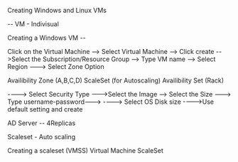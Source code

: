 Creating Windows and Linux VMs

--
VM - Indivisual 

Creating a Windows VM --

Click on the Virtual Machine --> Select Virtual Machine --> Click create -->Select the Subscription/Resource Group --> Type VM name --> Select Region ---> Select Zone Option

Availibility Zone (A,B,C,D) 
ScaleSet (for Autoscaling)
Availibility Set (Rack)

----> Select Security Type --->Select the Image --> Select the Size ---> Type username-password--->
----> Select OS Disk size ---->Use default setting and create 

AD Server -- 4Replicas



Scaleset - Auto scaling

Creating a scaleset (VMSS) Virtual Machine ScaleSet
